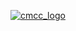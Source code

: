 [![cmcc_logo](https://www.chem.tamu.edu/cmcc/images/carousel_image.jpg)](https://www.chem.tamu.edu/cmcc)
